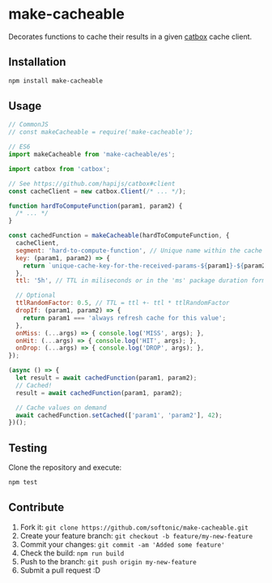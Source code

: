 # make-cacheable

Decorates functions to cache their results in a given [catbox](https://github.com/hapijs/catbox) cache client.

## Installation

```bash
npm install make-cacheable
```

## Usage

```js
// CommonJS
// const makeCacheable = require('make-cacheable');

// ES6
import makeCacheable from 'make-cacheable/es';

import catbox from 'catbox';

// See https://github.com/hapijs/catbox#client
const cacheClient = new catbox.Client(/* ... */);

function hardToComputeFunction(param1, param2) {
  /* ... */
}

const cachedFunction = makeCacheable(hardToComputeFunction, {
  cacheClient,
  segment: 'hard-to-compute-function', // Unique name within the cache client
  key: (param1, param2) => {
    return `unique-cache-key-for-the-received-params-${param1}-${param2}`;
  },
  ttl: '5h', // TTL in miliseconds or in the 'ms' package duration format

  // Optional
  ttlRandomFactor: 0.5, // TTL = ttl +- ttl * ttlRandomFactor
  dropIf: (param1, param2) => {
    return param1 === 'always refresh cache for this value';
  },
  onMiss: (...args) => { console.log('MISS', args); },
  onHit: (...args) => { console.log('HIT', args); },
  onDrop: (...args) => { console.log('DROP', args); },
});

(async () => {
  let result = await cachedFunction(param1, param2);
  // Cached!
  result = await cachedFunction(param1, param2);

  // Cache values on demand
  await cachedFunction.setCached(['param1', 'param2'], 42);
})();
```

## Testing

Clone the repository and execute:

```bash
npm test
```

## Contribute

1. Fork it: `git clone https://github.com/softonic/make-cacheable.git`
2. Create your feature branch: `git checkout -b feature/my-new-feature`
3. Commit your changes: `git commit -am 'Added some feature'`
4. Check the build: `npm run build`
5. Push to the branch: `git push origin my-new-feature`
6. Submit a pull request :D
